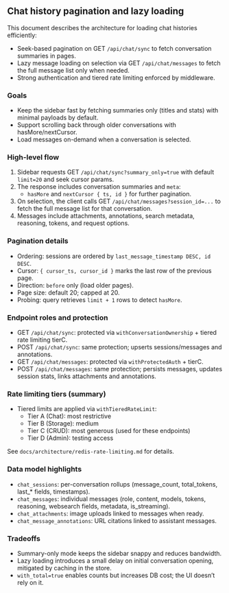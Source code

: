 ## Chat history pagination and lazy loading

This document describes the architecture for loading chat histories efficiently:

- Seek-based pagination on GET `/api/chat/sync` to fetch conversation summaries in pages.
- Lazy message loading on selection via GET `/api/chat/messages` to fetch the full message list only when needed.
- Strong authentication and tiered rate limiting enforced by middleware.

### Goals

- Keep the sidebar fast by fetching summaries only (titles and stats) with minimal payloads by default.
- Support scrolling back through older conversations with hasMore/nextCursor.
- Load messages on-demand when a conversation is selected.

### High-level flow

1. Sidebar requests GET `/api/chat/sync?summary_only=true` with default `limit=20` and seek cursor params.
2. The response includes conversation summaries and `meta`:
   - `hasMore` and `nextCursor { ts, id }` for further pagination.
3. On selection, the client calls GET `/api/chat/messages?session_id=...` to fetch the full message list for that conversation.
4. Messages include attachments, annotations, search metadata, reasoning, tokens, and request options.

### Pagination details

- Ordering: sessions are ordered by `last_message_timestamp DESC, id DESC`.
- Cursor: `{ cursor_ts, cursor_id }` marks the last row of the previous page.
- Direction: `before` only (load older pages).
- Page size: default 20; capped at 20.
- Probing: query retrieves `limit + 1` rows to detect `hasMore`.

### Endpoint roles and protection

- GET `/api/chat/sync`: protected via `withConversationOwnership` + tiered rate limiting tierC.
- POST `/api/chat/sync`: same protection; upserts sessions/messages and annotations.
- GET `/api/chat/messages`: protected via `withProtectedAuth` + tierC.
- POST `/api/chat/messages`: same protection; persists messages, updates session stats, links attachments and annotations.

### Rate limiting tiers (summary)

- Tiered limits are applied via `withTieredRateLimit`:
  - Tier A (Chat): most restrictive
  - Tier B (Storage): medium
  - Tier C (CRUD): most generous (used for these endpoints)
  - Tier D (Admin): testing access

See `docs/architecture/redis-rate-limiting.md` for details.

### Data model highlights

- `chat_sessions`: per-conversation rollups (message_count, total_tokens, last_* fields, timestamps).
- `chat_messages`: individual messages (role, content, models, tokens, reasoning, websearch fields, metadata, is_streaming).
- `chat_attachments`: image uploads linked to messages when ready.
- `chat_message_annotations`: URL citations linked to assistant messages.

### Tradeoffs

- Summary-only mode keeps the sidebar snappy and reduces bandwidth.
- Lazy loading introduces a small delay on initial conversation opening, mitigated by caching in the store.
- `with_total=true` enables counts but increases DB cost; the UI doesn’t rely on it.

